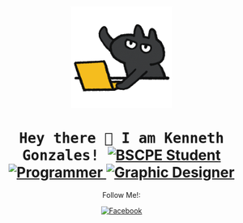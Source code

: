 <!-- Updated README.md 🎉 -->

<div align="center">
<img src="giphy.gif" alt="Animated GIF" height="200">
</div>

<h1 align="center">
  <samp>
    Hey there 👋 I am Kenneth Gonzales!
  </samp>
  
  <a href="#">
    <img src="https://img.shields.io/badge/🖥️-BSCPE%20Student%20-808080?style=flat-square" alt="BSCPE Student">
  </a>
  
  <a href="#">
    <img src="https://img.shields.io/badge/🖥️-Programmer-808080?style=flat-square" alt="Programmer">
  </a>
  
  <a href="#">
    <img src="https://img.shields.io/badge/🖌️-Graphic%20Designer-808080?style=flat-square" alt="Graphic Designer">
  </a>
</h1>


<div align="center">
  <p>Follow Me!:
  
  [![Facebook](https://img.shields.io/badge/-Facebook-1877F2?style=flat-square&logo=Facebook&logoColor=white)](https://www.facebook.com/mr.gonzaleskenneth)
  
  </p>
</div>


  
